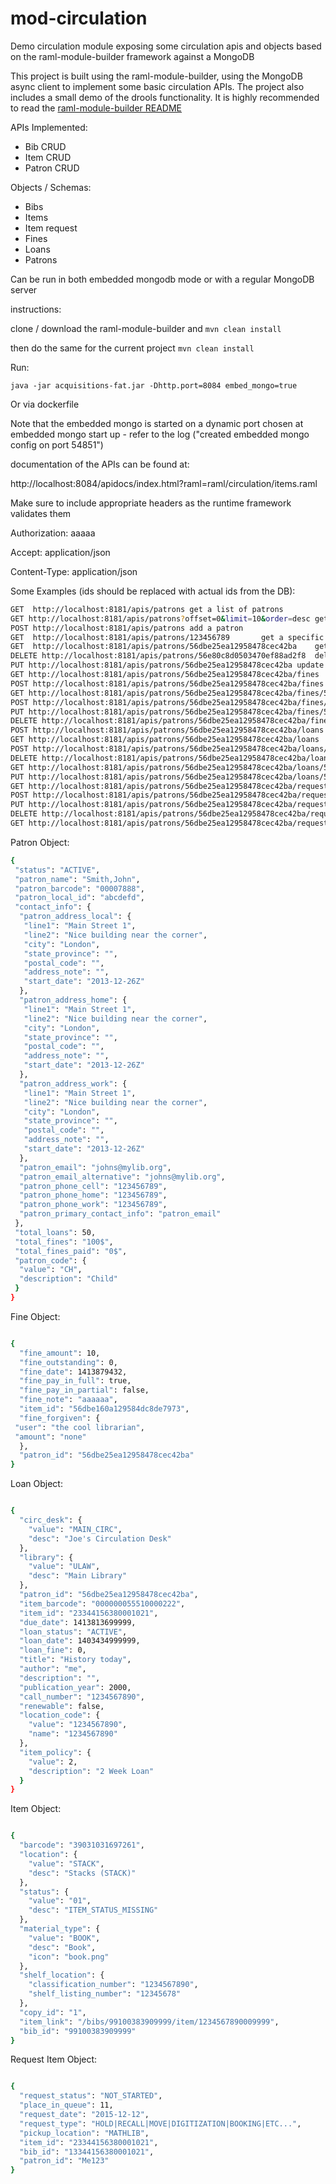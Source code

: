 # mod-circulation

Demo circulation module exposing some circulation apis and objects based on the raml-module-builder framework against a MongoDB

This project is built using the raml-module-builder, using the MongoDB async client to implement some basic circulation APIs. The project also includes a small demo of the drools functionality. It is highly recommended to read the [raml-module-builder README](https://github.com/folio-org/raml-module-builder/blob/master/README.md)


APIs Implemented: 

 - Bib CRUD
 - Item CRUD
 - Patron CRUD

Objects / Schemas:

 - Bibs
 - Items
 - Item request
 - Fines 
 - Loans
 - Patrons

Can be run in both embedded mongodb mode or with a regular MongoDB server

instructions:

clone / download the raml-module-builder and `mvn clean install`

then do the same for the current project `mvn clean install`

Run:

`java -jar acquisitions-fat.jar -Dhttp.port=8084 embed_mongo=true`


Or via dockerfile

Note that the embedded mongo is started on a dynamic port chosen at embedded mongo start up - refer to the log ("created embedded mongo config on port 54851")


documentation of the APIs can be found at:

http://localhost:8084/apidocs/index.html?raml=raml/circulation/items.raml

Make sure to include appropriate headers as the runtime framework validates them

Authorization: aaaaa

Accept: application/json

Content-Type: application/json


Some Examples (ids should be replaced with actual ids from the DB):
```sh 
GET  http://localhost:8181/apis/patrons	get a list of patrons
GET http://localhost:8181/apis/patrons?offset=0&limit=10&order=desc	get patrons with filter
POST http://localhost:8181/apis/patrons	add a patron
GET  http://localhost:8181/apis/patrons/123456789   	get a specific patron (non existing id)
GET  http://localhost:8181/apis/patrons/56dbe25ea12958478cec42ba	get a specific patron ( existing id)
DELETE http://localhost:8181/apis/patrons/56e80c8d0503470ef88ad2f8	delete a patron
PUT http://localhost:8181/apis/patrons/56dbe25ea12958478cec42ba	update a patron
GET http://localhost:8181/apis/patrons/56dbe25ea12958478cec42ba/fines	get fines for a specific patron
POST http://localhost:8181/apis/patrons/56dbe25ea12958478cec42ba/fines	add a fine for a specific patron
GET http://localhost:8181/apis/patrons/56dbe25ea12958478cec42ba/fines/56dc2c3ea129582aa44395b2	get a specific fine item for a specific patron
POST http://localhost:8181/apis/patrons/56dbe25ea12958478cec42ba/fines/56dd73750503472f501dac4d?amount=50	pay 50 against a specific fine belonging to a specific patron (can include op=pay - but it is currently the default)
PUT http://localhost:8181/apis/patrons/56dbe25ea12958478cec42ba/fines/56dd73750503472f501dac4d	update a fine for a specific patron
DELETE http://localhost:8181/apis/patrons/56dbe25ea12958478cec42ba/fines/56dd73750503472f501dac4d	delete a fine for a specific patron
POST http://localhost:8181/apis/patrons/56dbe25ea12958478cec42ba/loans	add a loan for a patron
GET http://localhost:8181/apis/patrons/56dbe25ea12958478cec42ba/loans	get all loans for a specific patron
POST http://localhost:8181/apis/patrons/56dbe25ea12958478cec42ba/loans/56eaafe24d700c493401298a	renew a specific loan for a specific (optionly add param operation=renew)
DELETE http://localhost:8181/apis/patrons/56dbe25ea12958478cec42ba/loans/56eaafe24d700c493401298a	delete a specific loan taken by a specific patron
GET http://localhost:8181/apis/patrons/56dbe25ea12958478cec42ba/loans/56eaafe24d700c493401298a	get a specific loan for a specific patron
PUT http://localhost:8181/apis/patrons/56dbe25ea12958478cec42ba/loans/56eaafe24d700c493401298a	update specific loan info for specific patron
GET http://localhost:8181/apis/patrons/56dbe25ea12958478cec42ba/requests	get requests made by a specific patron
POST http://localhost:8181/apis/patrons/56dbe25ea12958478cec42ba/requests	add a request for an item by a specific patron
PUT http://localhost:8181/apis/patrons/56dbe25ea12958478cec42ba/requests/56eab85106495d0c48d2c259	update request info
DELETE http://localhost:8181/apis/patrons/56dbe25ea12958478cec42ba/requests/56eab85106495d0c48d2c259	delete a request
GET http://localhost:8181/apis/patrons/56dbe25ea12958478cec42ba/requests/56eab85106495d0c48d2c259	get a specific request
```

Patron Object:
```sh
{
 "status": "ACTIVE",
 "patron_name": "Smith,John",
 "patron_barcode": "00007888",
 "patron_local_id": "abcdefd",
 "contact_info": {
  "patron_address_local": {
   "line1": "Main Street 1",
   "line2": "Nice building near the corner",
   "city": "London",
   "state_province": "",
   "postal_code": "",
   "address_note": "",
   "start_date": "2013-12-26Z"
  },
  "patron_address_home": {
   "line1": "Main Street 1",
   "line2": "Nice building near the corner",
   "city": "London",
   "state_province": "",
   "postal_code": "",
   "address_note": "",
   "start_date": "2013-12-26Z"
  },
  "patron_address_work": {
   "line1": "Main Street 1",
   "line2": "Nice building near the corner",
   "city": "London",
   "state_province": "",
   "postal_code": "",
   "address_note": "",
   "start_date": "2013-12-26Z"
  },
  "patron_email": "johns@mylib.org",
  "patron_email_alternative": "johns@mylib.org",
  "patron_phone_cell": "123456789",
  "patron_phone_home": "123456789",
  "patron_phone_work": "123456789",
  "patron_primary_contact_info": "patron_email"
 },
 "total_loans": 50,
 "total_fines": "100$",
 "total_fines_paid": "0$",
 "patron_code": {
  "value": "CH",
  "description": "Child"
 }
}

```

Fine Object:

```sh

{
  "fine_amount": 10,
  "fine_outstanding": 0,
  "fine_date": 1413879432,
  "fine_pay_in_full": true,
  "fine_pay_in_partial": false,
  "fine_note": "aaaaaa",
  "item_id": "56dbe160a129584dc8de7973",
  "fine_forgiven": {
 "user": "the cool librarian",
 "amount": "none"
  },
  "patron_id": "56dbe25ea12958478cec42ba"
}

```

Loan Object:

```sh

{
  "circ_desk": {
    "value": "MAIN_CIRC",
    "desc": "Joe's Circulation Desk"
  },
  "library": {
    "value": "ULAW",
    "desc": "Main Library"
  },
  "patron_id": "56dbe25ea12958478cec42ba",
  "item_barcode": "000000055510000222",
  "item_id": "23344156380001021",
  "due_date": 1413813699999,
  "loan_status": "ACTIVE",
  "loan_date": 1403434999999,
  "loan_fine": 0,
  "title": "History today",
  "author": "me",
  "description": "",
  "publication_year": 2000,
  "call_number": "1234567890",
  "renewable": false,
  "location_code": {
    "value": "1234567890",
    "name": "1234567890"
  },
  "item_policy": {
    "value": 2,
    "description": "2 Week Loan"
  }
}

```

Item Object:


```sh

{
  "barcode": "39031031697261",
  "location": {
    "value": "STACK",
    "desc": "Stacks (STACK)"
  },
  "status": {
    "value": "01",
    "desc": "ITEM_STATUS_MISSING"
  },
  "material_type": {
    "value": "BOOK",
    "desc": "Book",
    "icon": "book.png"
  },
  "shelf_location": {
    "classification_number": "1234567890",
    "shelf_listing_number": "12345678"
  },
  "copy_id": "1",
  "item_link": "/bibs/99100383909999/item/1234567890009999",
  "bib_id": "99100383909999"
}

```


Request Item Object:

```sh

{
  "request_status": "NOT_STARTED",
  "place_in_queue": 11,
  "request_date": "2015-12-12",
  "request_type": "HOLD|RECALL|MOVE|DIGITIZATION|BOOKING|ETC...",
  "pickup_location": "MATHLIB",
  "item_id": "23344156380001021",
  "bib_id": "13344156380001021",
  "patron_id": "Me123"
}

```
